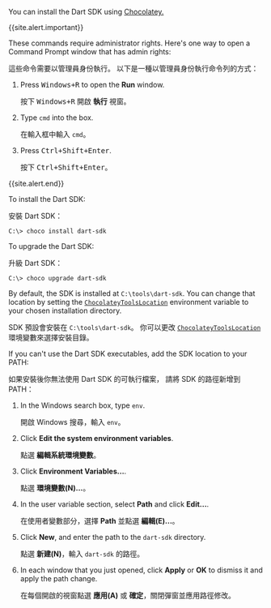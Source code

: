 You can install the Dart SDK using [Chocolatey.][Chocolatey]

{{site.alert.important}}

  These commands require administrator rights.
  Here's one way to open a Command Prompt window
  that has admin rights:

  這些命令需要以管理員身份執行。
  以下是一種以管理員身份執行命令列的方式：

  1. Press <kbd>Windows+R</kbd> to open the **Run** window.

     按下 <kbd>Windows+R</kbd> 開啟 **執行** 視窗。

  2. Type `cmd` into the box.

     在輸入框中輸入 `cmd`。

  3. Press <kbd>Ctrl+Shift+Enter</kbd>.

     按下 <kbd>Ctrl+Shift+Enter</kbd>。

{{site.alert.end}}

To install the Dart SDK:

安裝 Dart SDK：

```terminal
C:\> choco install dart-sdk
```

To upgrade the Dart SDK:

升級 Dart SDK：

```terminal
C:\> choco upgrade dart-sdk
```

By default, the SDK is installed at `C:\tools\dart-sdk`.
You can change that location by setting
the [`ChocolateyToolsLocation`][] environment variable
to your chosen installation directory.

SDK 預設會安裝在 `C:\tools\dart-sdk`。
你可以更改 [`ChocolateyToolsLocation`][] 環境變數來選擇安裝目錄。

If you can't use the Dart SDK executables,
add the SDK location to your PATH:

如果安裝後你無法使用 Dart SDK 的可執行檔案，
請將 SDK 的路徑新增到 PATH：

1. In the Windows search box, type `env`.

   開啟 Windows 搜尋，輸入 `env`。

2. Click **Edit the system environment variables**.

   點選 **編輯系統環境變數**。

3. Click **Environment Variables...**.

   點選 **環境變數(N)...**。

4. In the user variable section, select **Path** and click **Edit...**.

   在使用者變數部分，選擇 **Path** 並點選 **編輯(E)...**。

5. Click **New**, and enter the path to the `dart-sdk` directory.

   點選 **新建(N)**，輸入 `dart-sdk` 的路徑。

6. In each window that you just opened,
   click **Apply** or **OK** to dismiss it and apply the path change.

   在每個開啟的視窗點選 **應用(A)** 或 **確定**，關閉彈窗並應用路徑修改。

[Chocolatey]: https://chocolatey.org
[`ChocolateyToolsLocation`]: https://stackoverflow.com/questions/19752533/how-do-i-set-chocolatey-to-install-applications-onto-another-drive/68314437#68314437

